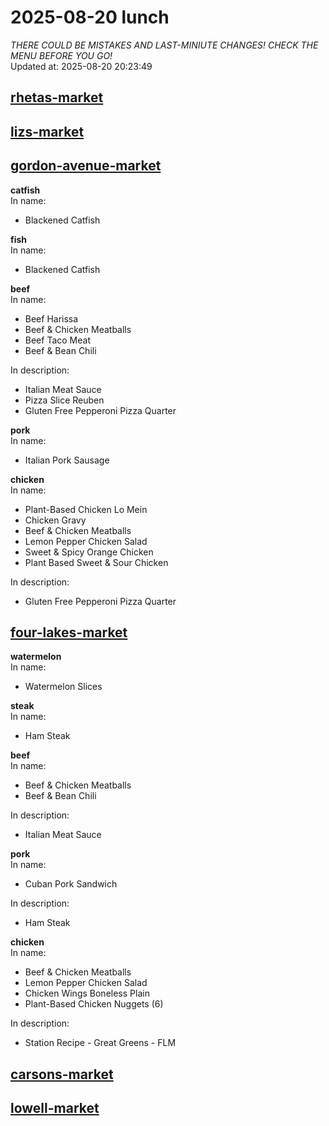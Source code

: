 # 2025-08-20 lunch  
*THERE COULD BE MISTAKES AND LAST-MINIUTE CHANGES! CHECK THE MENU BEFORE YOU GO!*  
Updated at: 2025-08-20 20:23:49  
## [rhetas-market](https://wisc-housingdining.nutrislice.com/menu/rhetas-market/lunch/2025-08-20)  
## [lizs-market](https://wisc-housingdining.nutrislice.com/menu/lizs-market/lunch/2025-08-20)  
## [gordon-avenue-market](https://wisc-housingdining.nutrislice.com/menu/gordon-avenue-market/lunch/2025-08-20)  
**catfish**  
In name:   
 - Blackened Catfish  
  
**fish**  
In name:   
 - Blackened Catfish  
  
**beef**  
In name:   
 - Beef Harissa  
 - Beef & Chicken Meatballs  
 - Beef Taco Meat  
 - Beef & Bean Chili  
  
In description:   
 - Italian Meat Sauce  
 - Pizza Slice Reuben  
 - Gluten Free Pepperoni Pizza Quarter  
  
**pork**  
In name:   
 - Italian Pork Sausage  
  
**chicken**  
In name:   
 - Plant-Based Chicken Lo Mein  
 - Chicken Gravy  
 - Beef & Chicken Meatballs  
 - Lemon Pepper Chicken Salad  
 - Sweet & Spicy Orange Chicken  
 - Plant Based Sweet & Sour Chicken  
  
In description:   
 - Gluten Free Pepperoni Pizza Quarter  
  
## [four-lakes-market](https://wisc-housingdining.nutrislice.com/menu/four-lakes-market/lunch/2025-08-20)  
**watermelon**  
In name:   
 - Watermelon Slices  
  
**steak**  
In name:   
 - Ham Steak  
  
**beef**  
In name:   
 - Beef & Chicken Meatballs  
 - Beef & Bean Chili  
  
In description:   
 - Italian Meat Sauce  
  
**pork**  
In name:   
 - Cuban Pork Sandwich  
  
In description:   
 - Ham Steak  
  
**chicken**  
In name:   
 - Beef & Chicken Meatballs  
 - Lemon Pepper Chicken Salad  
 - Chicken Wings Boneless Plain  
 - Plant-Based Chicken Nuggets (6)  
  
In description:   
 - Station Recipe - Great Greens - FLM  
  
## [carsons-market](https://wisc-housingdining.nutrislice.com/menu/carsons-market/lunch/2025-08-20)  
## [lowell-market](https://wisc-housingdining.nutrislice.com/menu/lowell-market/lunch/2025-08-20)  
  
